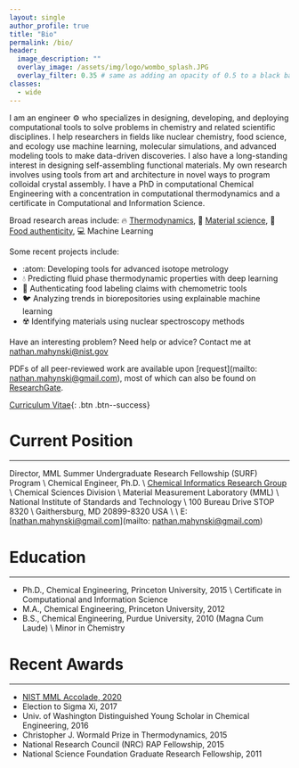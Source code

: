 ```yaml
---
layout: single
author_profile: true
title: "Bio"
permalink: /bio/
header:
  image_description: ""
  overlay_image: /assets/img/logo/wombo_splash.JPG
  overlay_filter: 0.35 # same as adding an opacity of 0.5 to a black background
classes:
  - wide
---
```


<!--{% include toc icon="gears" title="Table of Contents" %}-->

<!--
My name is Nathan A. Mahynski; I received my Ph.D. in Chemical Engineering from Princeton Univ. in 2015, then started my career developing thermodynamic models and simulation algorithms for complex fluids and soft matter systems. My current research focuses on creating predictive models and computational tools, including molecular simulation packages and machine learning pipelines, to understand chemometric patterns in inorganic and biological systems.

For a complete list of (hyperlinked) publications, refer to the CV below.  PDFs of all peer-reviewed work are available upon [request](mailto: nathan.mahynski@gmail.com), most of which can also be found on [ResearchGate](https://www.researchgate.net/profile/Nathan_Mahynski).
-->


I am an engineer :gear: who specializes in designing, developing, and deploying computational tools to solve problems in chemistry and related scientific disciplines. I help researchers in fields like nuclear chemistry, food science, and ecology use machine learning, molecular simulations, and advanced modeling tools to make data-driven discoveries. I also have a long-standing interest in designing self-assembling functional materials. My own research involves using tools from art and architecture in novel ways to program colloidal crystal assembly. I have a PhD in computational Chemical Engineering with a concentration in computational thermodynamics and a certificate in Computational and Information Science. 

Broad research areas include: 
:fire: [Thermodynamics](https://nathan-mahynski.github.io/research/using_thermodynamic_extrapolation_to_predict_fluid_properties/), :diamond_shape_with_a_dot_inside: [Material science](https://nathan-mahynski.github.io/research/counting_crystals_in_two_dimensions/), :sushi: [Food authenticity](https://nathan-mahynski.github.io/research/developing_chemometric_fingerprints_for_ecological_systems/), :computer: Machine Learning

Some recent projects include:
* :atom: Developing tools for advanced isotope metrology
* :droplet: Predicting fluid phase thermodynamic properties with deep learning
* :strawberry: Authenticating food labeling claims with chemometric tools 
* :bird: Analyzing trends in biorepositories using explainable machine learning
* :radioactive: Identifying materials using nuclear spectroscopy methods

Have an interesting problem? Need help or advice? Contact me at nathan.mahynski@nist.gov

PDFs of all peer-reviewed work are available upon [request](mailto: nathan.mahynski@gmail.com), most of which can also be found on [ResearchGate](https://www.researchgate.net/profile/Nathan_Mahynski).

[Curriculum Vitae](/assets/docs/Curriculum_Vitae.pdf){: .btn .btn--success} <!-- [NIST Profile](https://www.nist.gov/people/nathan-mahynski){: .btn .btn--danger}-->

# Current Position 
---

Director, MML Summer Undergraduate Research Fellowship (SURF) Program \\
Chemical Engineer, Ph.D. \\
[Chemical Informatics Research Group](https://www.nist.gov/mml/csd/chemical-informatics-research-group) \\
Chemical Sciences Division \\
Material Measurement Laboratory (MML) \\
National Institute of Standards and Technology \\
100 Bureau Drive STOP 8320 \\
Gaithersburg, MD 20899-8320 USA \\
\\
E: [nathan.mahynski@gmail.com](mailto: nathan.mahynski@gmail.com)

# Education
---

* Ph.D., Chemical Engineering, Princeton University, 2015 \\
  Certificate in Computational and Information Science
* M.A., Chemical Engineering, Princeton University, 2012
* B.S., Chemical Engineering, Purdue University, 2010 (Magna Cum Laude) \\
  Minor in Chemistry

# Recent Awards
---

* [NIST MML Accolade, 2020](https://www.nist.gov/mml/mml-accolades/2020-accolades/technical-excellence-2020#MML%20Postdoctoral%20Fellow)
* Election to Sigma Xi, 2017
* Univ. of Washington Distinguished Young Scholar in Chemical Engineering, 2016
* Christopher J. Wormald Prize in Thermodynamics, 2015
* National Research Council (NRC) RAP Fellowship, 2015 
* National Science Foundation Graduate Research Fellowship, 2011
